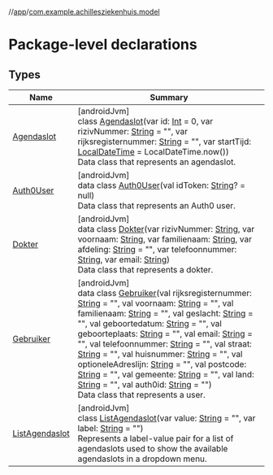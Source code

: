 //[app](../../index.md)/[com.example.achillesziekenhuis.model](index.md)

# Package-level declarations

## Types

| Name | Summary |
|---|---|
| [Agendaslot](-agendaslot/index.md) | [androidJvm]<br>class [Agendaslot](-agendaslot/index.md)(var id: [Int](https://kotlinlang.org/api/latest/jvm/stdlib/kotlin/-int/index.html) = 0, var rizivNummer: [String](https://kotlinlang.org/api/latest/jvm/stdlib/kotlin/-string/index.html) = &quot;&quot;, var rijksregisternummer: [String](https://kotlinlang.org/api/latest/jvm/stdlib/kotlin/-string/index.html) = &quot;&quot;, var startTijd: [LocalDateTime](https://developer.android.com/reference/kotlin/java/time/LocalDateTime.html) = LocalDateTime.now())<br>Data class that represents an agendaslot. |
| [Auth0User](-auth0-user/index.md) | [androidJvm]<br>data class [Auth0User](-auth0-user/index.md)(val idToken: [String](https://kotlinlang.org/api/latest/jvm/stdlib/kotlin/-string/index.html)? = null)<br>Data class that represents an Auth0 user. |
| [Dokter](-dokter/index.md) | [androidJvm]<br>data class [Dokter](-dokter/index.md)(var rizivNummer: [String](https://kotlinlang.org/api/latest/jvm/stdlib/kotlin/-string/index.html), var voornaam: [String](https://kotlinlang.org/api/latest/jvm/stdlib/kotlin/-string/index.html), var familienaam: [String](https://kotlinlang.org/api/latest/jvm/stdlib/kotlin/-string/index.html), var afdeling: [String](https://kotlinlang.org/api/latest/jvm/stdlib/kotlin/-string/index.html) = &quot;&quot;, var telefoonnummer: [String](https://kotlinlang.org/api/latest/jvm/stdlib/kotlin/-string/index.html), var email: [String](https://kotlinlang.org/api/latest/jvm/stdlib/kotlin/-string/index.html))<br>Data class that represents a dokter. |
| [Gebruiker](-gebruiker/index.md) | [androidJvm]<br>data class [Gebruiker](-gebruiker/index.md)(val rijksregisternummer: [String](https://kotlinlang.org/api/latest/jvm/stdlib/kotlin/-string/index.html) = &quot;&quot;, val voornaam: [String](https://kotlinlang.org/api/latest/jvm/stdlib/kotlin/-string/index.html) = &quot;&quot;, val familienaam: [String](https://kotlinlang.org/api/latest/jvm/stdlib/kotlin/-string/index.html) = &quot;&quot;, val geslacht: [String](https://kotlinlang.org/api/latest/jvm/stdlib/kotlin/-string/index.html) = &quot;&quot;, val geboortedatum: [String](https://kotlinlang.org/api/latest/jvm/stdlib/kotlin/-string/index.html) = &quot;&quot;, val geboorteplaats: [String](https://kotlinlang.org/api/latest/jvm/stdlib/kotlin/-string/index.html) = &quot;&quot;, val email: [String](https://kotlinlang.org/api/latest/jvm/stdlib/kotlin/-string/index.html) = &quot;&quot;, val telefoonnummer: [String](https://kotlinlang.org/api/latest/jvm/stdlib/kotlin/-string/index.html) = &quot;&quot;, val straat: [String](https://kotlinlang.org/api/latest/jvm/stdlib/kotlin/-string/index.html) = &quot;&quot;, val huisnummer: [String](https://kotlinlang.org/api/latest/jvm/stdlib/kotlin/-string/index.html) = &quot;&quot;, val optioneleAdreslijn: [String](https://kotlinlang.org/api/latest/jvm/stdlib/kotlin/-string/index.html) = &quot;&quot;, val postcode: [String](https://kotlinlang.org/api/latest/jvm/stdlib/kotlin/-string/index.html) = &quot;&quot;, val gemeente: [String](https://kotlinlang.org/api/latest/jvm/stdlib/kotlin/-string/index.html) = &quot;&quot;, val land: [String](https://kotlinlang.org/api/latest/jvm/stdlib/kotlin/-string/index.html) = &quot;&quot;, val auth0id: [String](https://kotlinlang.org/api/latest/jvm/stdlib/kotlin/-string/index.html) = &quot;&quot;)<br>Data class that represents a user. |
| [ListAgendaslot](-list-agendaslot/index.md) | [androidJvm]<br>class [ListAgendaslot](-list-agendaslot/index.md)(var value: [String](https://kotlinlang.org/api/latest/jvm/stdlib/kotlin/-string/index.html) = &quot;&quot;, var label: [String](https://kotlinlang.org/api/latest/jvm/stdlib/kotlin/-string/index.html) = &quot;&quot;)<br>Represents a label-value pair for a list of agendaslots used to show the available agendaslots in a dropdown menu. |
